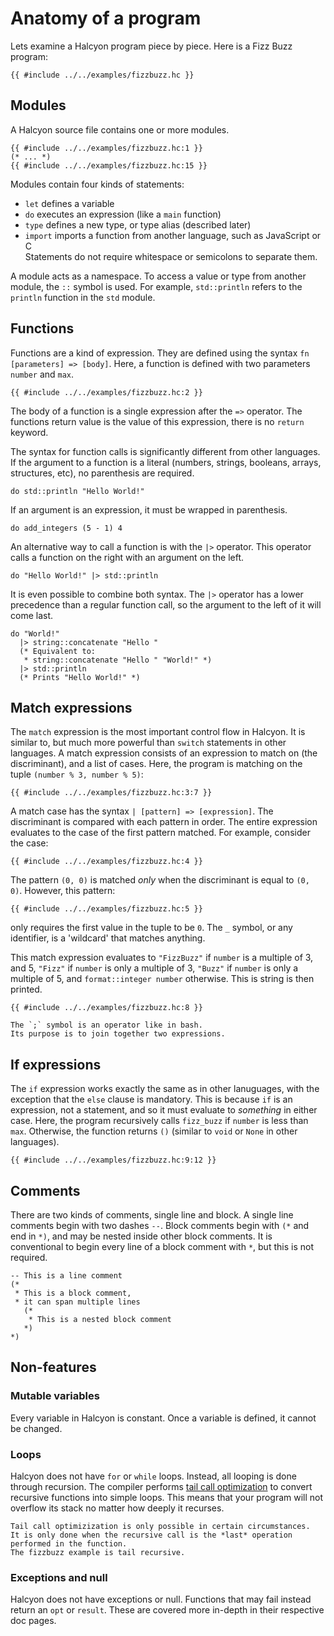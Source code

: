 # Anatomy of a program
Lets examine a Halcyon program piece by piece.
Here is a Fizz Buzz program:
```halcyon
{{ #include ../../examples/fizzbuzz.hc }}
```

## Modules
A Halcyon source file contains one or more modules.
```
{{ #include ../../examples/fizzbuzz.hc:1 }}
(* ... *)
{{ #include ../../examples/fizzbuzz.hc:15 }}
```
Modules contain four kinds of statements:
* `let` defines a variable
* `do` executes an expression (like a `main` function)
* `type` defines a new type, or type alias (described later)
* `import` imports a function from another language, such as JavaScript or C  
Statements do not require whitespace or semicolons to separate them.

A module acts as a namespace.
To access a value or type from another module, the `::` symbol is used.
For example, `std::println` refers to the `println` function in the `std` module.

## Functions
Functions are a kind of expression.
They are defined using the syntax `fn [parameters] => [body]`.
Here, a function is defined with two parameters `number` and `max`.
```halcyon
{{ #include ../../examples/fizzbuzz.hc:2 }}
```
The body of a function is a single expression after the `=>` operator.
The functions return value is the value of this expression, there is no `return` keyword.

The syntax for function calls is significantly different from other languages.
If the argument to a function is a literal (numbers, strings, booleans, arrays, structures, etc), no parenthesis are required.
```halcyon
do std::println "Hello World!"
```
If an argument is an expression, it must be wrapped in parenthesis.
```halcyon
do add_integers (5 - 1) 4
```
An alternative way to call a function is with the `|>` operator.
This operator calls a function on the right with an argument on the left.
```halcyon
do "Hello World!" |> std::println
```

It is even possible to combine both syntax.
The `|>` operator has a lower precedence than a regular function call, so the argument to the left of it will come last.
```halcyon
do "World!"
  |> string::concatenate "Hello "
  (* Equivalent to:
   * string::concatenate "Hello " "World!" *)
  |> std::println
  (* Prints "Hello World!" *)
```
## Match expressions
The `match` expression is the most important control flow in Halcyon.
It is similar to, but much more powerful than `switch` statements in other languages.
A match expression consists of an expression to match on (the discriminant), and a list of cases.
Here, the program is matching on the tuple `(number % 3, number % 5)`:
```halcyon
{{ #include ../../examples/fizzbuzz.hc:3:7 }}
```
A match case has the syntax `| [pattern] => [expression]`.
The discriminant is compared with each pattern in order.
The entire expression evaluates to the case of the first pattern matched.
For example, consider the case:
```halcyon
{{ #include ../../examples/fizzbuzz.hc:4 }}
```
The pattern `(0, 0)` is matched *only* when the discriminant is equal to `(0, 0)`.
However, this pattern:
```halcyon
{{ #include ../../examples/fizzbuzz.hc:5 }}
```
only requires the first value in the tuple to be `0`.
The `_` symbol, or any identifier, is a 'wildcard' that matches anything.

This match expression evaluates to `"FizzBuzz"` if `number` is a multiple of 3, and 5,
`"Fizz"` if `number` is only a multiple of 3,
`"Buzz"` if `number` is only a multiple of 5,
and `format::integer number` otherwise.
This is string is then printed.
```halcyon
{{ #include ../../examples/fizzbuzz.hc:8 }}
```
```admonish note
The `;` symbol is an operator like in bash.
Its purpose is to join together two expressions.
```

## If expressions
The `if` expression works exactly the same as in other lanuguages, with the exception that the `else` clause is mandatory.
This is because `if` is an expression, not a statement, and so it must evaluate to *something* in either case.
Here, the program recursively calls `fizz_buzz` if `number` is less than `max`.
Otherwise, the function returns `()` (similar to `void` or `None` in other languages).
```halcyon
{{ #include ../../examples/fizzbuzz.hc:9:12 }}
```

## Comments
There are two kinds of comments, single line and block.
A single line comments begin with two dashes `--`.
Block comments begin with `(*` and end in `*)`, and may be nested inside other block comments.
It is conventional to begin every line of a block comment with `*`, but this is not required.
```halcyon
-- This is a line comment
(*
 * This is a block comment,
 * it can span multiple lines
   (*
    * This is a nested block comment
   *)
*)
```

## Non-features
### Mutable variables
Every variable in Halcyon is constant.
Once a variable is defined, it cannot be changed.
### Loops
Halcyon does not have `for` or `while` loops.
Instead, all looping is done through recursion.
The compiler performs [tail call optimization](https://en.wikipedia.org/wiki/Tail_call) to convert recursive functions into simple loops.
This means that your program will not overflow its stack no matter how deeply it recurses.

```admonish warning
Tail call optimizization is only possible in certain circumstances. 
It is only done when the recursive call is the *last* operation performed in the function.
The fizzbuzz example is tail recursive.
```

### Exceptions and null
Halcyon does not have exceptions or null.
Functions that may fail instead return an `opt` or `result`.
These are covered more in-depth in their respective doc pages.

